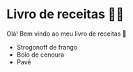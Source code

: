 # Livro de receitas :woman_cook:

Olá! Bem vindo ao meu livro de receitas :wave:

- Strogonoff de frango
- Bolo de cenoura
- Pavê